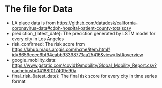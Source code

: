 # The file for Data

* LA place data is from https://github.com/datadesk/california-coronavirus-data#cdph-hospital-patient-county-totalscsv
* prediction_{latest_date}: The prediction generated by LSTM model for every city in Los Angeles
* risk_confirmed: The risk score from https://lahub.maps.arcgis.com/home/item.html?id=8659eeee6bf94eabb93398773aa25416&view=list#overview
* google_mobility_data: https://www.gstatic.com/covid19/mobility/Global_Mobility_Report.csv?cachebust=04188f017409e90a
* final_risk_{latest_date}: The final risk score for every city in time series format
